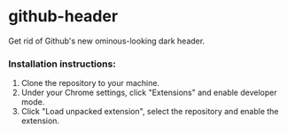 # github-header
Get rid of Github's new ominous-looking dark header.

### Installation instructions:
1. Clone the repository to your machine.
2. Under your Chrome settings, click "Extensions" and enable developer mode.
3. Click "Load unpacked extension", select the repository and enable the extension.
